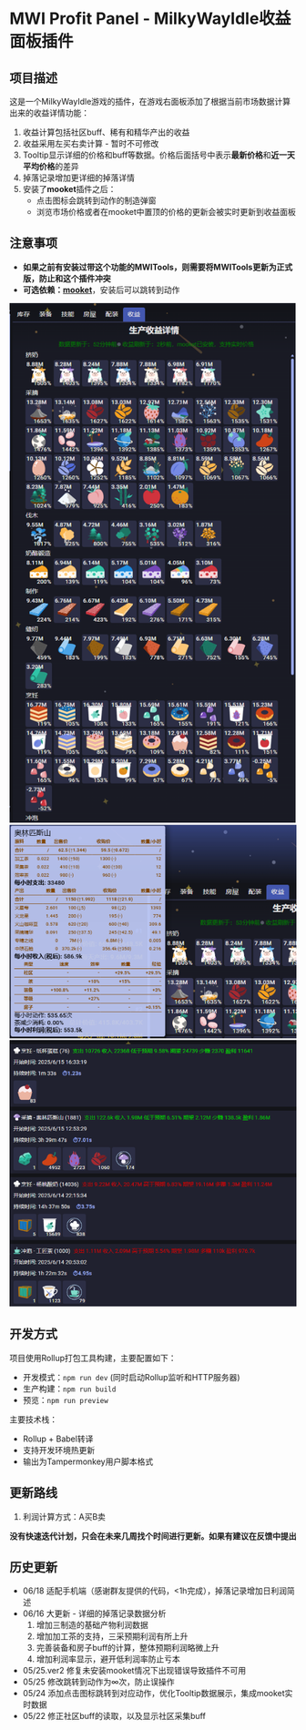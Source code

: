 # MWI Profit Panel - MilkyWayIdle收益面板插件

## 项目描述

这是一个MilkyWayIdle游戏的插件，在游戏右面板添加了根据当前市场数据计算出来的收益详情功能：

1. 收益计算包括社区buff、稀有和精华产出的收益
2. 收益采用左买右卖计算 - 暂时不可修改
3. Tooltip显示详细的价格和buff等数据。价格后面括号中表示**最新价格**和**近一天平均价格**的差异
4. 掉落记录增加更详细的掉落详情
5. 安装了**mooket**插件之后：
   - 点击图标会跳转到动作的制造弹窗
   - 浏览市场价格或者在mooket中置顶的价格的更新会被实时更新到收益面板

## 注意事项

- **如果之前有安装过带这个功能的MWITools，则需要将MWITools更新为正式版，防止和这个插件冲突**
- **可选依赖：[mooket](https://greasyfork.org/zh-CN/scripts/530316-mooket)**，安装后可以跳转到动作

![收益一览](picture/收益一览.png)
![收益计算明细](picture/收益计算明细.png)
![掉落记录详情](picture/掉落记录详情.png)

## 开发方式

项目使用Rollup打包工具构建，主要配置如下：

- 开发模式：`npm run dev` (同时启动Rollup监听和HTTP服务器)
- 生产构建：`npm run build`
- 预览：`npm run preview`

主要技术栈：
- Rollup + Babel转译
- 支持开发环境热更新
- 输出为Tampermonkey用户脚本格式

## 更新路线

1. 利润计算方式：A买B卖

**没有快速迭代计划，只会在未来几周找个时间进行更新。如果有建议在反馈中提出**

## 历史更新

- 06/18 适配手机端（感谢群友提供的代码，<1h完成），掉落记录增加日利润简述
- 06/16 大更新 - 详细的掉落记录数据分析
  1. 增加三制造的基础产物利润数据
  1. 增加加工茶的支持，三采预期利润有所上升
  1. 完善装备和房子buff的计算，整体预期利润略微上升
  1. 增加利润率显示，避开低利润率防止亏本
- 05/25.ver2 修复未安装mooket情况下出现错误导致插件不可用
- 05/25 修改跳转到动作为∞次，防止误操作
- 05/24 添加点击图标跳转到对应动作，优化Tooltip数据展示，集成mooket实时数据
- 05/22 修正社区buff的读取，以及显示社区采集buff